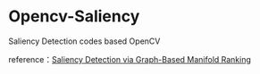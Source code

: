 Opencv-Saliency
===============

Saliency Detection codes based OpenCV

reference：[Saliency Detection via Graph-Based Manifold Ranking](http://ieeexplore.ieee.org/xpls/abs_all.jsp?arnumber=6619251&tag=1)
